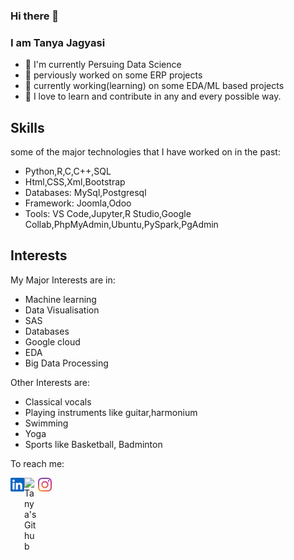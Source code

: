 ### Hi there 👋

### I am Tanya Jagyasi

- 🌱 I'm currently Persuing Data Science
- 💬 perviously worked on some ERP projects
- 🔭 currently working(learning) on some EDA/ML based projects
- 🔆 I love to learn and contribute in any and every possible way.

<h2> Skills </h2>
some of the major technologies that I have worked on in the past:

- Python,R,C,C++,SQL
- Html,CSS,Xml,Bootstrap
- Databases: MySql,Postgresql
- Framework: Joomla,Odoo
- Tools: VS Code,Jupyter,R Studio,Google Collab,PhpMyAdmin,Ubuntu,PySpark,PgAdmin

<h2> Interests </h2>
My Major Interests are in:

- Machine learning
- Data Visualisation
- SAS
- Databases
- Google cloud
- EDA
- Big Data Processing

Other Interests are:
- Classical vocals
- Playing instruments like guitar,harmonium
- Swimming
- Yoga
- Sports like Basketball, Badminton
<!--
**tanyajagyasi/TanyaJagyasi** is a ✨ _special_ ✨ repository because its `README.md` (this file) appears on your GitHub profile.

Here are some ideas to get you started:

- 👯 I’m looking to collaborate on ...
- 🤔 I’m looking for help with ...
- 😄 Pronouns: ...
- ⚡ Fun fact: ...
-->
To reach me:

<a href="https://www.linkedin.com/in/tanya-jagyasi-127928143/">
  <img align="left" alt="Tanya's Linkedin" width="22px" src="https://github.com/tanyajagyasi/TanyaJagyasi/blob/main/svgs/linkedin-icon-svgrepo-com.svg" />
</a>
<a href="https://github.com/tanyajagyasi">
  <img align="left" alt="Tanya's Github" width="22px" src="https://cdn.jsdelivr.net/npm/simple-icons@v3/icons/github.svg" />
</a>
<a href="https://www.instagram.com/awesome._.whisper/">
  <img align="left" alt="Tanya's Instagram" width="22px" src="https://github.com/tanyajagyasi/TanyaJagyasi/blob/main/svgs/instagram-2016-logo-svgrepo-com.svg" />
</a>
